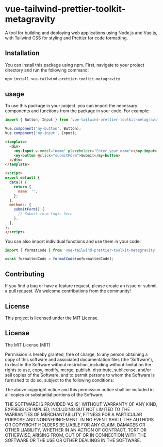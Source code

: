 # vue-tailwind-prettier-toolkit-metagravity

A tool for building and deploying web applications using Node.js and Vue.js, with Tailwind CSS for styling and Prettier for code formatting.

## Installation

You can install this package using npm. First, navigate to your project directory and run the following command:

```bash
npm install vue-tailwind-prettier-toolkit-metagravity
```

## usage
To use this package in your project, you can import the necessary components and functions from the package in your code. For example:

```javascript
import { Button, Input } from 'vue-tailwind-prettier-toolkit-metagravity';

Vue.component('my-button', Button);
Vue.component('my-input', Input);
```


```html
<template>
  <div>
    <my-input v-model="name" placeholder="Enter your name"></my-input>
    <my-button @click="submitForm">Submit</my-button>
  </div>
</template>

<script>
export default {
  data() {
    return {
      name: '',
    };
  },
  methods: {
    submitForm() {
      // Submit form logic here
    },
  },
};
</script>
```




You can also import individual functions and use them in your code:

```javascript
import { formatCode } from 'vue-tailwind-prettier-toolkit-metagravity';

const formattedCode = formatCode(unformattedCode);
```


## Contributing
If you find a bug or have a feature request, please create an issue or submit a pull request. We welcome contributions from the community!

## License
This project is licensed under the MIT License.

## License

The MIT License (MIT)

Permission is hereby granted, free of charge, to any person obtaining a copy of this software and associated documentation files (the 'Software'), to deal in the Software without restriction, including without limitation the rights to use, copy, modify, merge, publish, distribute, sublicense, and/or sell copies of the Software, and to permit persons to whom the Software is furnished to do so, subject to the following conditions:

The above copyright notice and this permission notice shall be included in all copies or substantial portions of the Software.

THE SOFTWARE IS PROVIDED 'AS IS', WITHOUT WARRANTY OF ANY KIND, EXPRESS OR IMPLIED, INCLUDING BUT NOT LIMITED TO THE WARRANTIES OF MERCHANTABILITY, FITNESS FOR A PARTICULAR PURPOSE AND NONINFRINGEMENT. IN NO EVENT SHALL THE AUTHORS OR COPYRIGHT HOLDERS BE LIABLE FOR ANY CLAIM, DAMAGES OR OTHER LIABILITY, WHETHER IN AN ACTION OF CONTRACT, TORT OR OTHERWISE, ARISING FROM, OUT OF OR IN CONNECTION WITH THE SOFTWARE OR THE USE OR OTHER DEALINGS IN THE SOFTWARE.






